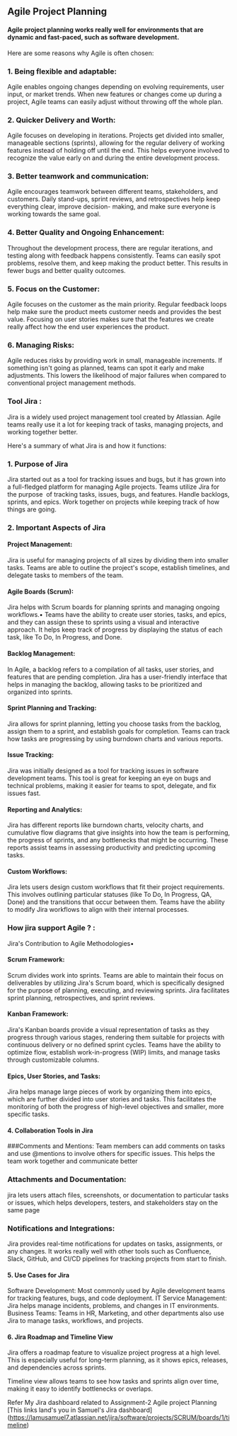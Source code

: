 ## Agile Project Planning
#### Agile project planning works really well for environments that are dynamic and fast-paced, such as software development. 

Here are some reasons why Agile is often chosen:

### 1. Being flexible and adaptable:
Agile enables ongoing changes depending on evolving requirements, user input, or market trends. 
     When new features or changes come up during a project, Agile teams can easily adjust without throwing off the whole plan.

### 2. Quicker Delivery and Worth:
Agile focuses on developing in iterations. Projects get divided into smaller, manageable sections (sprints), allowing for the regular delivery of working features instead of holding off           until the end. This helps everyone involved to recognize the value early on and during the entire development process.

### 3. Better teamwork and communication:
Agile encourages teamwork between different teams, stakeholders, and customers. Daily stand-ups, sprint reviews, and retrospectives help keep everything clear, improve decision-                 making, and make sure everyone is working towards the same goal.

### 4. Better Quality and Ongoing Enhancement:
Throughout the development process, there are regular iterations, and testing along with feedback happens consistently. Teams can easily spot problems,                     resolve them, and keep making the product better. This results in fewer bugs and better quality outcomes.

### 5. Focus on the Customer:
Agile focuses on the customer as the main priority. Regular feedback loops help make sure the product meets customer needs and provides the best value. Focusing on user stories makes sure that the features we create really affect how the end user experiences the product.

### 6. Managing Risks:        
Agile reduces risks by providing work in small, manageable increments. If something isn't going as planned, teams can spot it early and make adjustments. This lowers the likelihood of major failures when compared to conventional project management methods.

### Tool Jira : 
Jira is a widely used project management tool created by Atlassian. Agile teams really use it a lot for keeping track of tasks, managing projects, and working together better. 

Here's a summary of what Jira is and how it functions:

### 1. Purpose of Jira

Jira started out as a tool for tracking issues and bugs, but it has grown into a full-fledged platform for managing Agile projects. 
Teams utilize Jira for the purpose 
of tracking tasks, issues, bugs, and features.
Handle backlogs, sprints, and epics.
Work together on projects while keeping track of how things are going.
### 2. Important Aspects of Jira
#### Project Management: 
Jira is useful for managing projects of all sizes by dividing them into smaller tasks. Teams are able to outline the project's scope, establish timelines, and delegate tasks to members of the team.
#### Agile Boards (Scrum):
Jira helps with Scrum boards for planning sprints and managing ongoing workflows.• Teams have the ability to create user stories, tasks, and epics, and they can assign these to sprints using a visual and interactive approach.
It helps keep track of progress by displaying the status of each task, like To Do, In Progress, and Done.

#### Backlog Management:
In Agile, a backlog refers to a compilation of all tasks, user stories, and features that are pending completion. Jira has a user-friendly interface that helps in managing the backlog, allowing tasks to be prioritized and organized into sprints.

#### Sprint Planning and Tracking:
Jira allows for sprint planning, letting you choose tasks from the backlog, assign them to a sprint, and establish goals for completion. Teams can track how tasks are progressing by using burndown charts and various reports.
#### Issue Tracking:

Jira was initially designed as a tool for tracking issues in software development teams. This tool is great for keeping an eye on bugs and technical problems, making it easier for teams to spot, delegate, and fix issues fast.

#### Reporting and Analytics:
Jira has different reports like burndown charts, velocity charts, and cumulative flow diagrams that give insights into how the team is performing, the progress of sprints, and any bottlenecks that might be occurring. These reports assist teams in assessing productivity and predicting upcoming tasks.

#### Custom Workflows:
Jira lets users design custom workflows that fit their project requirements. This involves outlining particular statuses (like To Do, In Progress, QA, Done) and the transitions that occur between them. Teams have the ability to modify Jira workflows to align with their internal processes.

### How jira support Agile ? :
Jira's Contribution to Agile Methodologies•
#### Scrum Framework:
Scrum divides work into sprints. Teams are able to maintain their focus on deliverables by utilizing Jira's Scrum board, which is specifically designed for the purpose of planning, executing, and reviewing sprints. Jira facilitates sprint planning, retrospectives, and sprint reviews.

#### Kanban Framework: 
Jira's Kanban boards provide a visual representation of tasks as they progress through various stages, rendering them suitable for projects with continuous delivery or no defined sprint cycles. Teams have the ability to optimize flow, establish work-in-progress (WIP) limits, and manage tasks through customizable columns.

#### Epics, User Stories, and Tasks: 
Jira helps manage large pieces of work by organizing them into epics, which are further divided into user stories and tasks. This facilitates the monitoring of both the progress of high-level objectives and smaller, more specific tasks.

#### 4. Collaboration Tools in Jira

###Comments and Mentions:
Team members can add comments on tasks and use @mentions to involve others for specific issues. This helps the team work together and communicate better

### Attachments and Documentation:
jira lets users attach files, screenshots, or documentation to particular tasks or issues, which helps developers, testers, and stakeholders stay on the same page

### Notifications and Integrations: 
Jira provides real-time notifications for updates on tasks, assignments, or any changes. It works really well with other tools such as Confluence, Slack, GitHub, and CI/CD pipelines for tracking projects from start to finish.


#### 5. Use Cases for Jira
Software Development: Most commonly used by Agile development teams for tracking features, bugs, and code deployment.
IT Service Management: Jira helps manage incidents, problems, and changes in IT environments.
Business Teams: Teams in HR, Marketing, and other departments also use Jira to manage tasks, workflows, and projects.

#### 6. Jira Roadmap and Timeline View

Jira offers a roadmap feature to visualize project progress at a high level. This is especially useful for long-term planning, as it shows epics, releases, and dependencies across sprints.

Timeline view allows teams to see how tasks and sprints align over time, making it easy to identify bottlenecks or overlaps.

Refer My Jira dashboard related to Assignment-2 Agile project Planning [This links land's you in Samuel's Jira dashboard] (https://lamusamuel7.atlassian.net/jira/software/projects/SCRUM/boards/1/timeline)
